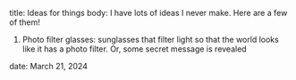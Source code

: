 title: Ideas for things
body: 
I have lots of ideas I never make. Here are a few of them!
1. Photo filter glasses: sunglasses that filter light so that the world looks like it has a photo filter. Or, some secret message is revealed  

date: March 21, 2024
